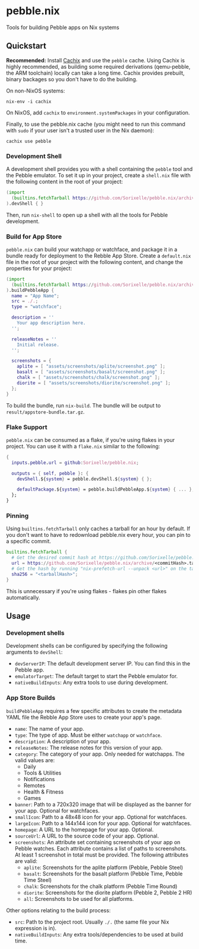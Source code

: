 # pebble.nix

Tools for building Pebble apps on Nix systems

## Quickstart

**Recommended:** Install [Cachix](https://cachix.org/) and use the `pebble`
cache. Using Cachix is highly recommended, as building some required derivations
(qemu-pebble, the ARM toolchain) locally can take a long time. Cachix provides
prebuilt, binary backages so you don't have to do the building.

On non-NixOS systems:
```shell
nix-env -i cachix
```

On NixOS, add `cachix` to `environment.systemPackages` in your configuration.

Finally, to use the pebble.nix cache (you might need to run this command with
`sudo` if your user isn't a trusted user in the Nix daemon):
```shell
cachix use pebble
```

### Development Shell

A development shell provides you with a shell containing the `pebble` tool and
the Pebble emulator. To set it up in your project, create a `shell.nix` file
with the following content in the root of your project:

```nix
(import
  (builtins.fetchTarball https://github.com/Sorixelle/pebble.nix/archive/master.tar.gz)
).devShell { }
```

Then, run `nix-shell` to open up a shell with all the tools for Pebble
development.

### Build for App Store

`pebble.nix` can build your watchapp or watchface, and package it in a bundle
ready for deployment to the Rebble App Store. Create a `default.nix` file in the
root of your project with the following content, and change the properties for
your project:

```nix
(import
  (builtins.fetchTarball https://github.com/Sorixelle/pebble.nix/archive/master.tar/gz)
).buildPebbleApp {
  name = "App Name";
  src = ./.;
  type = "watchface";

  description = ''
    Your app description here.
  '';

  releaseNotes = ''
    Initial release.
  '';

  screenshots = {
    aplite = [ "assets/screenshots/aplite/screenshot.png" ];
    basalt = [ "assets/screenshots/basalt/screenshot.png" ];
    chalk = [ "assets/screenshots/chalk/screenshot.png" ];
    diorite = [ "assets/screenshots/diorite/screenshot.png" ];
  };
}
```

To build the bundle, run `nix-build`. The bundle will be output to
`result/appstore-bundle.tar.gz`.

### Flake Support

`pebble.nix` can be consumed as a flake, if you're using flakes in your project.
You can use it with a `flake.nix` similar to the following:

```nix
{
  inputs.pebble.url = github:Sorixelle/pebble.nix;

  outputs = { self, pebble }: {
    devShell.${system} = pebble.devShell.${system} { };

	defaultPackage.${system} = pebble.buildPebbleApp.${system} { ... };
  };
}
```

### Pinning

Using `builtins.fetchTarball` only caches a tarball for an hour by default. If
you don't want to have to redownload pebble.nix every hour, you can pin to a
specific commit.

```nix
builtins.fetchTarball {
  # Get the desired commit hash at https://github.com/Sorixelle/pebble.nix/commits
  url = https://github.com/Sorixelle/pebble.nix/archive/<commitHash>.tar.gz;
  # Get the hash by running "nix-prefetch-url --unpack <url>" on the tarball url
  sha256 = "<tarballHash>";
}
```

This is unnecessary if you're using flakes - flakes pin other flakes
automatically.

## Usage

### Development shells

Development shells can be configured by specifying the following arguments to
`devShell`:

- `devServerIP`: The default development server IP. You can find this in the
  Pebble app.
- `emulatorTarget`: The default target to start the Pebble emulator for.
- `nativeBuildInputs`: Any extra tools to use during development.

### App Store Builds

`buildPebbleApp` requires a few specific attributes to create the metadata YAML
file the Rebble App Store uses to create your app's page.

- `name`: The name of your app.
- `type`: The type of app. Must be either `watchapp` or `watchface`.
- `description`: A description of your app.
- `releaseNotes`: The release notes for this version of your app.
- `category`: The category of your app. Only needed for watchapps. The valid
   values are:
   - Daily
   - Tools & Utilities
   - Notifications
   - Remotes
   - Health & Fitness
   - Games
- `banner`: Path to a 720x320 image that will be displayed as the banner for
  your app. Optional for watchfaces.
- `smallIcon`: Path to a 48x48 icon for your app. Optional for watchfaces.
- `largeIcon`: Path to a 144x144 icon for your app. Optional for watchfaces.
- `homepage`: A URL to the homepage for your app. Optional.
- `sourceUrl`: A URL to the source code of your app. Optional.
- `screenshots`: An attribute set containing screenshots of your app on Pebble
  watches. Each attribute contains a list of paths to screenshots. At least 1
  screenshot in total must be provided. The following attributes are valid:
  - `aplite`: Screenshots for the aplite platform (Pebble, Pebble Steel)
  - `basalt`: Screenshots for the basalt platform (Pebble Time, Pebble Time
     Steel)
  - `chalk`: Screenshots for the chalk platform (Pebble Time Round)
  - `diorite`: Screenshots for the diorite platform (Pebble 2, Pebble 2 HR)
  - `all`: Screenshots to be used for all platforms.

Other options relating to the build process:

- `src`: Path to the project root. Usually `./.` (the same file your Nix
  expression is in).
- `nativeBuildInputs`: Any extra tools/dependencies to be used at build time.
